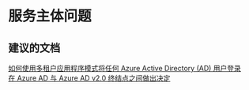 <properties
    pageTitle="Service principal issues"
    description="服务主体问题"
    service="microsoft.aad"
    resource="Microsoft_AAD_IAM"
    authors="PatAltimore"
    displayOrder=""
    selfHelpType="generic"
    supportTopicIds="32134063"
    resourceTags=""
    productPesIds="14785"
    cloudEnvironments="public"
/>


# <a name="service-principal-issues"></a>服务主体问题

## <a name="recommended-documents"></a>**建议的文档**

[如何使用多租户应用程序模式将任何 Azure Active Directory (AD) 用户登录](https://docs.microsoft.com/azure/active-directory/develop/active-directory-devhowto-multi-tenant-overview#understanding-user-and-admin-consent)<br>
[在 Azure AD 与 Azure AD v2.0 终结点之间做出决定](https://developer.microsoft.com/graph/docs/authorization/auth_overview#deciding-between-the-azure-ad-and-azure-ad-v20-endpoints)

